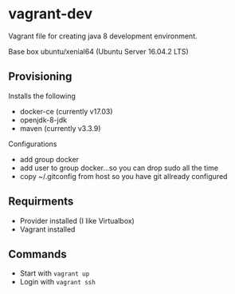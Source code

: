 # vagrant-dev
Vagrant file for creating java 8 development environment.

Base box ubuntu/xenial64 (Ubuntu Server 16.04.2 LTS)

## Provisioning

Installs the following
* docker-ce (currently v17.03)
* openjdk-8-jdk
* maven (currently v3.3.9)

Configurations
* add group docker
* add user to group docker...so you can drop sudo all the time
* copy ~/.gitconfig from host so you have git allready configured

## Requirments
* Provider installed (I like Virtualbox)
* Vagrant installed

## Commands
* Start with `vagrant up`
* Login with `vagrant ssh`
